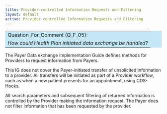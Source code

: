 ```yaml
---
title: Provider-controlled Information Requests and Filtering
layout: default
active: Provider-controlled Information Requests and Filtering
---
```


<table style="background-color:rgb(195,231,244);width:100%;">
<tr><td>Question_For_Comment (Q_F_05):</td></tr>
<tr><td>
    <i>
	How could Health Plan initiated data exchange be handled?
    </i>
</td></tr>
</table>

The Payer Data exchange Implementation Guide defines methods for Providers to request information from Payers.

This IG does not cover the Payer-initiated transfer of unsolicited information to a provider. All transfers will be initiated as part of a Provider workflow, such as when a new patient presents for an appointment, using CDS-Hooks.

All search parameters and subsequent filtering of returned information is controlled by the Provider making the information request.  The Payer does not filter information that has been requested by the provider.

